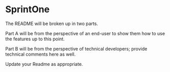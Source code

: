 # SprintOne

The README will be broken up in two parts.

Part A will be from the perspective of an end-user to show them how to use the features up to this point.

Part B will be from the perspective of technical developers; provide technical comments here as well.

Update your Readme as appropriate.
